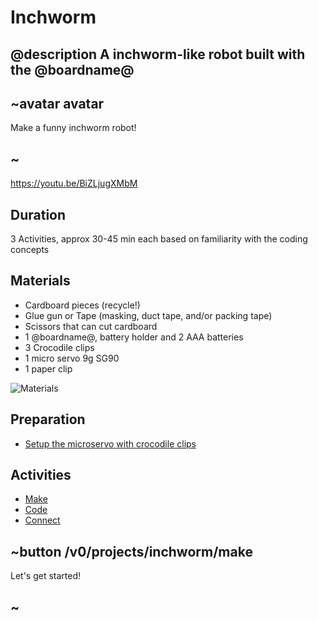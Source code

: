 # Inchworm

## @description A inchworm-like robot built with the @boardname@

## ~avatar avatar

Make a funny inchworm robot!

## ~

https://youtu.be/BiZLjugXMbM

## Duration

3 Activities, approx 30-45 min each based on familiarity with the coding concepts

## Materials

* Cardboard pieces (recycle!)
* Glue gun or Tape (masking, duct tape, and/or packing tape)
* Scissors that can cut cardboard
* 1 @boardname@, battery holder and 2 AAA batteries
* 3 Crocodile clips
* 1 micro servo 9g SG90
* 1 paper clip

![Materials](/static/mb/projects/inchworm/materials.jpg)

## Preparation

* [Setup the microservo with crocodile clips](/device/servo)

## Activities

* [Make](/projects/inchworm/make) 
* [Code](/projects/inchworm/code) 
* [Connect](/projects/inchworm/connect) 

## ~button /v0/projects/inchworm/make

Let's get started!

## ~